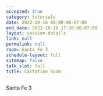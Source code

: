 ```yaml
---
accepted: true
category: tutorials
date: 2022-10-16 08:00:00-07:00
end_date: 2022-10-16 17:30:00-07:00
layout: session-details
link: null
permalink: null
room: Santa Fe 3
schedule-layout: full
sitemap: false
talk_slot: full
title: Lactation Room
---
```


Santa Fe 3
